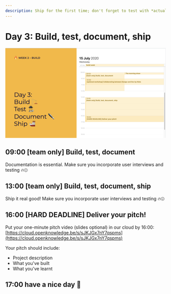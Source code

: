 ```yaml
---
description: Ship for the first time; don't forget to test with *actual living* people!
---
```


# Day 3: Build, test, document, ship

![](../../.gitbook/assets/screenshot-2020-07-14-at-10.10.44.png)

## 09:00 \[team only\] Build, test, document

Documentation is essential. Make sure you incorporate user interviews and testing 🔥😍

## 13:00 \[team only\] Build, test, document, ship

Ship it real good! Make sure you incorporate user interviews and testing 🔥😍

## 16:00 \[HARD DEADLINE\] Deliver your pitch!

Put your one-minute pitch video \(slides optional\) in our cloud by 16:00: [https://cloud.openknowledge.be/s/sJKJGx7nY7qspms](https://cloud.openknowledge.be/s/sJKJGx7nY7qspms)

Your pitch should include:

* Project description
* What you've built
* What you've learnt

## 17:00 have a nice day 🥳

